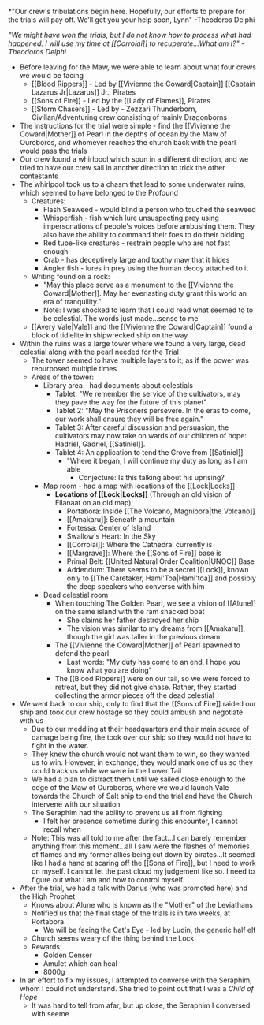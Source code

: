 *"Our crew's tribulations begin here. Hopefully, our efforts to prepare for the trials will pay off. We'll get you your help soon, Lynn" -Theodoros Delphi 

*"We might have won the trials, but I do not know how to process what had happened. I will use my time at [[Corrolai]] to recuperate…What am I?" -Theodoros Delphi*

- Before leaving for the Maw, we were able to learn about what four crews we would be facing 
	- [[Blood Rippers]] - Led by [[Vivienne the Coward|Captain]] [[Captain Lazarus Jr|Lazarus]] Jr., Pirates
	- [[Sons of Fire]] - Led by the [[Lady of Flames]], Pirates
	- [[Storm Chasers]] - Led by - Zezzari Thunderborn, Civilian/Adventuring crew consisting of mainly Dragonborns
- The instructions for the trial were simple - find the [[Vivienne the Coward|Mother]] of Pearl in the depths of ocean by the Maw of Ouroboros, and whomever reaches the church back with the pearl would pass the trials
- Our crew found a whirlpool which spun in a different direction, and we tried to have our crew sail in another direction to trick the other contestants
- The whirlpool took us to a chasm that lead to some underwater ruins, which seemed to have belonged to the Profound
    - Creatures:
        - Flash Seaweed - would blind a person who touched the seaweed
        - Whisperfish - fish which lure unsuspecting prey using impersonations of people's voices before ambushing them. They also have the ability to command their foes to do their bidding
        - Red tube-like creatures - restrain people who are not fast enough
        - Crab - has deceptively large and toothy maw that it hides
        - Angler fish - lures in prey using the human decoy attached to it
	- Writing found on a rock: 
		-  "May this place serve as a monument to the [[Vivienne the Coward|Mother]]. May her everlasting duty grant this world an era of tranquility."
		- Note: I was shocked to learn that I could read what seemed to to be celestial. The words just made...sense to me
	- [[Avery Vale|Vale]] and the [[Vivienne the Coward|Captain]] found a block of tidlelite in shipwrecked ship on the way 
- Within the ruins was a large tower where we found a very large, dead celestial along with the pearl needed for the Trial
	- The tower seemed to have multiple layers to it; as if the power was repurposed multiple times
	- Areas of the tower: 
		- Library area - had documents about celestials
			- Tablet: "We remember the service of the cultivators, may they pave the way for the future of this planet"
			- Tablet 2: "May the Prisoners persevere. In the eras to come, our work shall ensure they will be free again."
			- Tablet 3: After careful discussion and persuasion, the cultivators may now take on wards of our children of hope: Hadriel, Gadriel, [[Satiniel]].
			- Tablet 4: An application to tend the Grove from [[Satiniel]]
			    - "Where it began, I will continue my duty as long as I am able
				    - Conjecture: Is this talking about his uprising?
		- Map room - had a map with locations of the [[Lock|Locks]]
			-  **Locations of [[Lock|Locks]]** (Through an old vision of Eilanaat on an old map):
				- Portabora: Inside [[The Volcano, Magnibora|the Volcano]]
				- [[Amakaru]]: Beneath a mountain
				- Fortessa: Center of Island
				- Swallow's Heart: In the Sky
				- [[Corrolai]]: Where the Cathedral currently is
				- [[Margrave]]: Where the [[Sons of Fire]] base is
				- Primal Belt: [[United Natural Order Coalition|UNOC]] Base
				- Addendum: There seems to be a secret [[Lock]], known only to [[The Caretaker, Hami'Toa|Hami'toa]] and possibly the deep speakers who converse with him
		- Dead celestial room
			- When touching The Golden Pearl, we see a vision of [[Alune]] on the same island with the ram shacked boat
			    - She claims her father destroyed her ship
			    - The vision was similar to  my dreams from [[Amakaru]], though the girl was taller in the previous dream
			- The [[Vivienne the Coward|Mother]] of Pearl spawned to defend the pearl
				- Last words: "My duty has come to an end, I hope you know what you are doing"
			- The [[Blood Rippers]] were on our tail, so we were forced to retreat, but they did not give chase. Rather, they started collecting the armor pieces off the dead celestial
- We went back to our ship, only to find that the [[Sons of Fire]] raided our ship and took our crew hostage so they could ambush and negotiate with us
	- Due to our meddling at their headquarters and their main source of damage being fire, the took over our ship so they would not have to fight in the water. 
	- They knew the church would not want them to win, so they wanted us to win. However, in exchange, they would mark one of us so they could track us while we were in the Lower Tail
	- We had a plan to distract them until we sailed close enough to the edge of the Maw of Ouroboros, where we would launch Vale towards the Church of Salt ship to end the trial and have the Church intervene with our situation 
	- The Seraphim had the ability to prevent us all from fighting 
		- I felt her presence sometime during this encounter, I cannot recall when
	- Note: This was all told to me after the fact...I can barely remember anything from this moment...all I saw were the flashes of memories of flames and my former allies being cut down by pirates...It seemed like I had a hand at scaring off the [[Sons of Fire]], but I need to work on myself. I cannot let the past cloud my judgement like so. I need to figure out what I am and how to control myself. 
- After the trial, we had a talk with Darius (who was promoted here) and the High Prophet
	- Knows about Alune who is known as the "Mother" of the Leviathans
	- Notified us that the final stage of the trials is in two weeks, at Portabora.
		- We will be facing the Cat's Eye - led by Ludin, the generic half elf
	- Church seems weary of the thing behind the Lock
	- Rewards:
		- Golden Censer
		- Amulet which can heal
		- 8000g
- In an effort to fix my issues, I attempted to converse with the Seraphim, whom I could not understand. She tried to point out that I was a *Child of Hope*
	- It was hard to tell from afar, but up close, the Seraphim I conversed with seeme